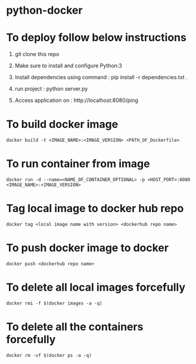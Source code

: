 # python-docker

# To deploy follow below instructions

1. git clone this repo

2. Make sure to install and configure Python:3

3. Install dependencies using command : pip install -r dependencies.txt .

4. run project : python server.py

5. Access application on : http://localhost:8080/ping

# To build docker image

    docker build -t <IMAGE_NAME>:<IMAGE_VERSION> <PATH_OF_Dockerfile>

# To run container from image

    docker run -d --name=<NAME_OF_CONTAINER_OPTIONAL> -p <HOST_PORT>:8080 <IMAGE_NAME>:<IMAGE_VERSION>

# Tag local image to docker hub repo

    docker tag <local image name with version> <dockerhub repo name>

# To push docker image to docker

    docker push <dockerhub repo name>

# To delete all local images forcefully

    docker rmi -f $(docker images -a -q)

# To delete all the containers forcefully

    docker rm -vf $(docker ps -a -q)
